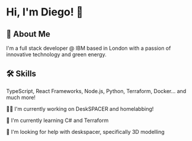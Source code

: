 
# Hi, I'm Diego! 👋


## 🚀 About Me
I'm a full stack developer @ IBM based in London with a passion of innovative technology and green energy.


## 🛠 Skills
TypeScript, React Frameworks, Node.js, Python, Terraform, Docker... and much more!




👩‍💻 I'm currently working on DeskSPACER and homelabbing!

🧠 I'm currently learning C# and Terraform

🤔 I'm looking for help with deskspacer, specifically 3D modelling
